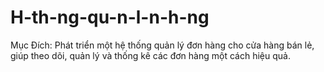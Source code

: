 # H-th-ng-qu-n-l-n-h-ng
Mục Đích: Phát triển một hệ thống quản lý đơn hàng cho cửa hàng bán lẻ, giúp theo dõi, quản lý và thống kê các đơn hàng một cách hiệu quả.
